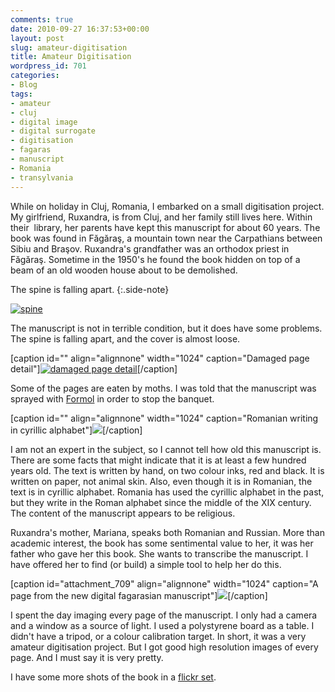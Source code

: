```yaml
---
comments: true
date: 2010-09-27 16:37:53+00:00
layout: post
slug: amateur-digitisation
title: Amateur Digitisation
wordpress_id: 701
categories:
- Blog
tags:
- amateur
- cluj
- digital image
- digital surrogate
- digitisation
- fagaras
- manuscript
- Romania
- transylvania
---
```


While on holiday in Cluj, Romania, I embarked on a small digitisation project. My girlfriend, Ruxandra, is from Cluj, and her family still lives here. Within their  library, her parents have kept this manuscript for about 60 years. The book was found in Făgăraş, a mountain town near the Carpathians between Sibiu and Braşov. Ruxandra's grandfather was an orthodox priest in Făgăraş. Sometime in the 1950's he found the book hidden on top of a beam of an old wooden house about to be demolished.

The spine is falling apart.
{:.side-note}

[![spine]][spine_link]

The manuscript is not in terrible condition, but it does have some problems. The spine is falling apart, and the cover is almost loose.

[caption id="" align="alignnone" width="1024" caption="Damaged page detail"][![damaged page detail](http://farm5.static.flickr.com/4086/5030283872_7842b3f64a_b.jpg)](http://www.flickr.com/photos/janrito/5030283872/)[/caption]

Some of the pages are eaten by moths. I was told that the manuscript was sprayed with [Formol](http://en.wikipedia.org/wiki/Formaldehyde) in order to stop the banquet.

[caption id="" align="alignnone" width="1024" caption="Romanian writing in cyrillic alphabet"][![](http://farm5.static.flickr.com/4088/5029663163_821e37eb07_b.jpg)](http://www.flickr.com/photos/janrito/5029663163/)[/caption]

I am not an expert in the subject, so I cannot tell how old this manuscript is. There are some facts that might indicate that it is at least a few hundred years old. The text is written by hand, on two colour inks, red and black. It is written on paper, not animal skin. Also, even though it is in Romanian, the text is in cyrillic alphabet. Romania has used the cyrillic alphabet in the past, but they write in the Roman alphabet since the middle of the XIX century. The content of the manuscript appears to be religious.

Ruxandra's mother, Mariana, speaks both Romanian and Russian. More than academic interest, the book has some sentimental value to her, it was her father who gave her this book. She wants to transcribe the manuscript. I have offered her to find (or build) a simple tool to help her do this.

[caption id="attachment_709" align="alignnone" width="1024" caption="A page from the new digital fagarasian manuscript"][![](http://www.alejandrogiacometti.com/wp-content/uploads/2010/09/IMGP4773-1.jpg)](http://www.alejandrogiacometti.com/wp-content/uploads/2010/09/IMGP4773-1.jpg)[/caption]

I spent the day imaging every page of the manuscript. I only had a camera and a window as a source of light. I used a polystyrene board as a table. I didn't have a tripod, or a colour calibration target. In short, it was a very amateur digitisation project. But I got good high resolution images of every page. And I must say it is very pretty.

I have some more shots of the book in a [flickr set](http://www.flickr.com/photos/janrito/sets/72157625045751730/).

[spine]: http://farm5.static.flickr.com/4108/5030285836_a878065d51_b.jpg "The spine is falling apart."
[spine_link]: http://www.flickr.com/photos/janrito/5030285836/ "The spine is falling apart."